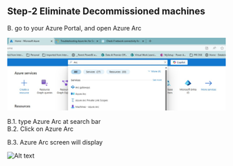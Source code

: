 ## Step-2 Eliminate Decommissioned machines
B. go to your Azure Portal, and open Azure Arc<br>

![Alt text](IMAGES/010_AzurePortal_SearchAzureArc.jpg "Search for Azure Arc")

B.1. type Azure Arc at search bar<br>
B.2. Click on Azure Arc<br>

B.3. Azure Arc screen will display<br>

![Alt text](IMAGES/011_AzureArc_LandingPage.jpg.jpg "Azure Arc Landing Page")
<br>

